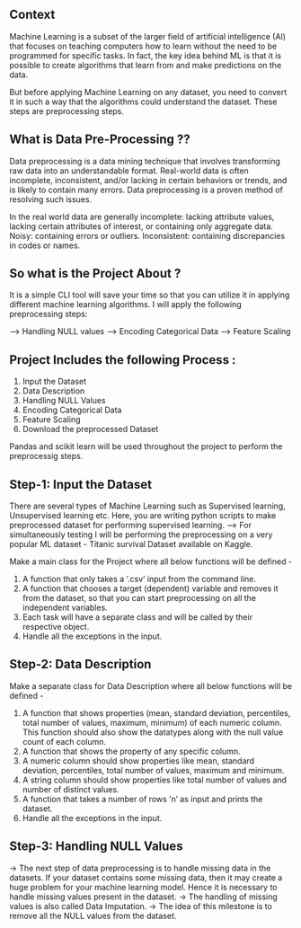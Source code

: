 ## Context
Machine Learning is a subset of the larger field of artificial intelligence (AI) that focuses on teaching computers how to learn without the need to be programmed for specific tasks. In fact, the key idea behind ML is that it is possible to create algorithms that learn from and make predictions on the data.

But before applying Machine Learning on any dataset, you need to convert it in such a way that the algorithms could understand the dataset. These steps are preprocessing steps.

## What is Data Pre-Processing ??
Data preprocessing is a data mining technique that involves transforming raw data into an understandable format. Real-world data is often incomplete, inconsistent, and/or lacking in certain behaviors or trends, and is likely to contain many errors. Data preprocessing is a proven method of resolving such issues.

In the real world data are generally incomplete: lacking attribute values, lacking certain attributes of interest, or containing only aggregate data. Noisy: containing errors or outliers. Inconsistent: containing discrepancies in codes or names.

## So what is the Project About ?
It is a simple CLI tool will save your time so that you can utilize it in applying different machine learning algorithms.
I will apply the following preprocessing steps:

--> Handling NULL values
--> Encoding Categorical Data
--> Feature Scaling

## Project Includes the following Process : 
1. Input the Dataset
2. Data Description
3. Handling NULL Values
4. Encoding Categorical Data
5. Feature Scaling
6. Download the preprocessed Dataset

Pandas and scikit learn will be used throughout the project to perform the preprocessig steps.

## Step-1: Input the Dataset
There are several types of Machine Learning such as Supervised learning, Unsupervised learning etc. Here, you are writing python scripts to make preprocessed dataset for performing supervised learning.
--> For simultaneously testing I will be performing the preprocessing on a very popular ML dataset - Titanic survival Dataset available on Kaggle.

Make a main class for the Project where all below functions will be defined -
1. A function that only takes a ‘.csv’ input from the command line.
2. A function that chooses a target (dependent) variable and removes it from the dataset, so that you can start preprocessing on all the independent variables.
3. Each task will have a separate class and will be called by their respective object.
4. Handle all the exceptions in the input.

## Step-2: Data Description
Make a separate class for Data Description where all below functions will be defined -
1. A function that shows properties (mean, standard deviation, percentiles, total number of values, maximum, minimum) of each numeric column. This function should        also show the datatypes along with the null value count of each column.
2. A function that shows the property of any specific column.
3. A numeric column should show properties like mean, standard deviation, percentiles, total number of values, maximum and minimum.
4. A string column should show properties like total number of values and number of distinct values.
5. A function that takes a number of rows ‘n’ as input and prints the dataset.
6. Handle all the exceptions in the input.

## Step-3: Handling NULL Values
-> The next step of data preprocessing is to handle missing data in the datasets. If your dataset contains some missing data, then it may create a huge problem for        your machine learning model. Hence it is necessary to handle missing values present in the dataset.
-> The handling of missing values is also called Data Imputation.
-> The idea of this milestone is to remove all the NULL values from the dataset.


